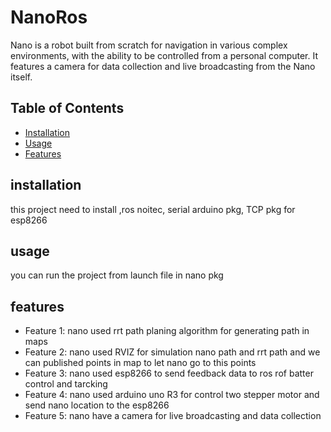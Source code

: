 # NanoRos
Nano is a robot built from scratch for navigation in various complex environments, with the ability to be controlled from a personal computer. It features a camera for data collection and live broadcasting from the Nano itself.


## Table of Contents

- [Installation](#installation)
- [Usage](#usage)
- [Features](#features)

## installation
this project need to install ,ros noitec, serial arduino pkg, TCP pkg for esp8266

## usage
you can run the project from launch file in nano pkg

## features
 - Feature 1: nano used rrt path planing algorithm for generating path in maps
 - Feature 2: nano used RVIZ for simulation nano path and rrt path and we can published points in map to let nano go to this points
 - Feature 3: nano used esp8266 to send feedback data to ros rof batter control and tarcking
 - Feature 4: nano used arduino uno R3 for control two stepper motor and send nano location to the esp8266
 - Feature 5: nano have a camera for live broadcasting and data collection
